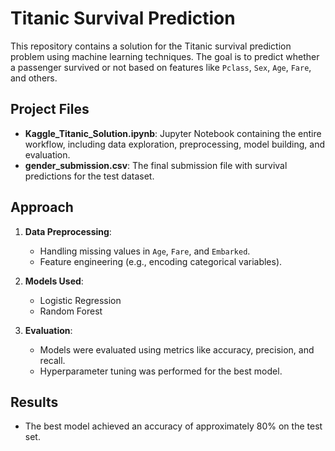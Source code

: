 # Titanic Survival Prediction

This repository contains a solution for the Titanic survival prediction problem using machine learning techniques. The goal is to predict whether a passenger survived or not based on features like `Pclass`, `Sex`, `Age`, `Fare`, and others.

## Project Files

- **Kaggle_Titanic_Solution.ipynb**: Jupyter Notebook containing the entire workflow, including data exploration, preprocessing, model building, and evaluation.
- **gender_submission.csv**: The final submission file with survival predictions for the test dataset.

## Approach

1. **Data Preprocessing**:
   - Handling missing values in `Age`, `Fare`, and `Embarked`.
   - Feature engineering (e.g., encoding categorical variables).
   
2. **Models Used**:
   - Logistic Regression
   - Random Forest

3. **Evaluation**:
   - Models were evaluated using metrics like accuracy, precision, and recall.
   - Hyperparameter tuning was performed for the best model.

## Results

- The best model achieved an accuracy of approximately 80% on the test set.
